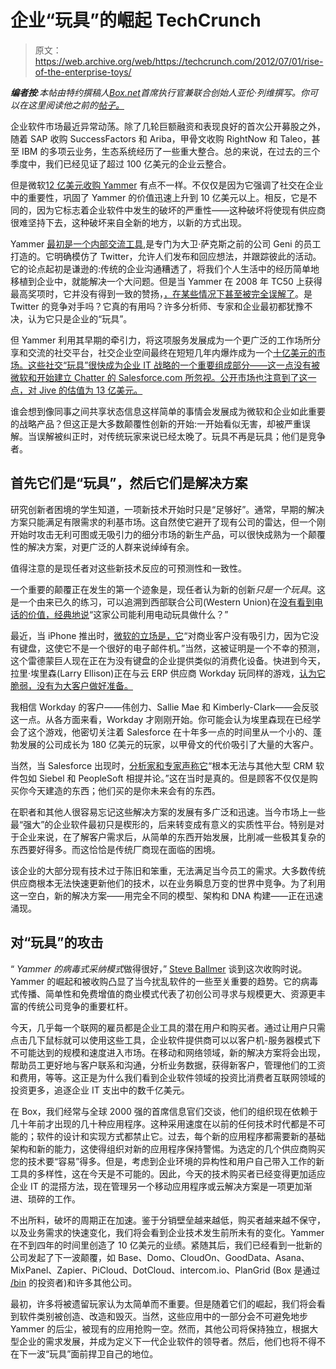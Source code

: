 # 企业“玩具”的崛起 TechCrunch

> 原文：<https://web.archive.org/web/https://techcrunch.com/2012/07/01/rise-of-the-enterprise-toys/>

***编者按**:本帖由特约撰稿人[Box.net](https://web.archive.org/web/20230131185051/http://www.box.net/)首席执行官兼联合创始人亚伦·列维撰写。你可以在这里阅读他之前的[帖子。](https://web.archive.org/web/20230131185051/http://www.crunchbase.com/person/aaron-levie/posts)*

企业软件市场最近异常动荡。除了几轮巨额融资和表现良好的首次公开募股之外，随着 SAP 收购 SuccessFactors 和 Ariba，甲骨文收购 RightNow 和 Taleo，甚至 IBM 的多项云业务，生态系统经历了一些重大整合。总的来说，在过去的三个季度中，我们已经见证了超过 100 亿美元的企业云整合。

但是微软[12 亿美元收购 Yammer](https://web.archive.org/web/20230131185051/http://online.wsj.com/article/SB10001424052702303822204577467312505454118.html) 有点不一样。不仅仅是因为它强调了社交在企业中的重要性，巩固了 Yammer 的价值迅速上升到 10 亿美元以上。相反，它是不同的，因为它标志着企业软件中发生的破坏的严重性——这种破坏将使现有供应商很难坚持下去，这种破坏来自全新的地方，以新的方式出现。

Yammer [最初是一个内部交流工具](https://web.archive.org/web/20230131185051/https://techcrunch.com/2012/06/25/memory-lane-watch-the-moment-in-2008-when-yammer-launched-as-a-standalone-business/),是专门为大卫·萨克斯之前的公司 Geni 的员工打造的。它明确模仿了 Twitter，允许人们发布和回应想法，并跟踪彼此的活动。它的论点起初是谦逊的:传统的企业沟通糟透了，将我们个人生活中的经历简单地移植到企业中，就能解决一个大问题。但是当 Yammer 在 2008 年 TC50 上获得最高奖项时，它并没有得到一致的赞扬，[，在某些情况下甚至被完全误解了](https://web.archive.org/web/20230131185051/http://bhc3.com/2008/09/15/yammer-gets-bronx-cheers-from-the-blogosphere-why/)。是 Twitter 的竞争对手吗？它真的有用吗？许多分析师、专家和企业最初都犹豫不决，认为它只是企业的“玩具”。

但 Yammer 利用其早期的牵引力，将这项服务发展成为一个更广泛的工作场所分享和交流的社交平台，社交企业空间最终在短短几年内爆炸成为一个[十亿美元的市场。这些社交“玩具”很快成为企业 IT 战略的一个重要组成部分——这一点没有被微软和开始建立 Chatter 的 Salesforce.com 所忽视。公开市场也注意到了这一点，对 Jive 的估值为 13 亿美元。](https://web.archive.org/web/20230131185051/http://www.pcworld.com/businesscenter/article/245375/forrester_enterprise_social_software_to_become_a_64_billion_market_in_2016.html)

谁会想到像同事之间共享状态信息这样简单的事情会发展成为微软和企业如此重要的战略产品？但这正是大多数颠覆性创新的开始:一开始看似无害，却被严重误解。当误解被纠正时，对传统玩家来说已经太晚了。玩具不再是玩具；他们是竞争者。

## **首先它们是“玩具”，然后它们是解决方案**

研究创新者困境的学生知道，一项新技术开始时只是“足够好”。通常，早期的解决方案只能满足有限需求的利基市场。这自然使它避开了现有公司的雷达，但一个刚开始时攻击无利可图或无吸引力的细分市场的新生产品，可以很快成熟为一个颠覆性的解决方案，对更广泛的人群来说绰绰有余。

值得注意的是现任者对这些新技术反应的可预测性和一致性。

一个重要的颠覆正在发生的第一个迹象是，现任者认为新的创新*只是一个玩具*。这是一个由来已久的练习，可以追溯到西部联合公司(Western Union)在[没有看到电话的价值，经典地说](https://web.archive.org/web/20230131185051/http://www.dailymarkets.com/stock/2009/12/05/top-10-worst-business-decisions-ever/)“这家公司能利用电动玩具做什么？”

最近，当 iPhone 推出时，[微软的立场是，它](https://web.archive.org/web/20230131185051/http://allthingsd.com/20081202/no-the-iphone-doesnt-appeal-to-business-customers-at-all/)“对商业客户没有吸引力，因为它没有键盘，这使它不是一个很好的电子邮件机。”当然，这被证明是一个不幸的预测，这个雷德蒙巨人现在正在为没有键盘的企业提供类似的消费化设备。快进到今天，拉里·埃里森(Larry Ellison)正在与云 ERP 供应商 Workday 玩同样的游戏，[认为它脆弱，没有为大客户做好准备。](https://web.archive.org/web/20230131185051/http://www.businessweek.com/articles/2012-06-14/the-two-horseman-of-the-enterprise-software-apocalypse)

我相信 Workday 的客户——伟创力、Sallie Mae 和 Kimberly-Clark——会反驳这一点。从各方面来看，Workday 才刚刚开始。你可能会认为埃里森现在已经学会了这个游戏，他密切关注着 Salesforce 在十年多一点的时间里从一个小的、蓬勃发展的公司成长为 180 亿美元的玩家，以甲骨文的代价吸引了大量的大客户。

当然，当 Salesforce 出现时，[分析家和专家声称它](https://web.archive.org/web/20230131185051/http://www.informationweek.com/news/6501124)“根本无法与其他大型 CRM 软件包如 Siebel 和 PeopleSoft 相提并论。”这在当时是真的。但是顾客不仅仅是购买你今天建造的东西；他们买的是你未来会有的东西。

在职者和其他人很容易忘记这些解决方案的发展有多广泛和迅速。当今市场上一些最“强大”的企业软件最初只是楔形的，后来转变成有意义的实质性平台。特别是对于企业来说，在了解客户需求后，从简单的东西开始发展，比削减一些极其复杂的东西要好得多。而这恰恰是传统厂商现在面临的困境。

该企业的大部分现有技术过于陈旧和笨重，无法满足当今员工的需求。大多数传统供应商根本无法快速更新他们的技术，以在业务瞬息万变的世界中竞争。为了利用这一空白，新的解决方案——用完全不同的模型、架构和 DNA 构建——正在迅速涌现。

## **对“玩具”的攻击**

“ *Yammer 的病毒式采纳模式*做得很好，” [Steve Ballmer](https://web.archive.org/web/20230131185051/http://seattletimes.nwsource.com/html/microsoftpri0/2018525157_its_definite_microsoft_acquiring_yammer_for_12_bil.html) 谈到这次收购时说。Yammer 的崛起和被收购凸显了当今扰乱软件的一些至关重要的趋势。它的病毒式传播、简单性和免费增值的商业模式代表了初创公司寻求与规模更大、资源更丰富的传统公司竞争的重要杠杆。

今天，几乎每一个联网的雇员都是企业工具的潜在用户和购买者。通过让用户只需点击几下鼠标就可以使用这些工具，企业软件提供商可以以客户机-服务器模式下不可能达到的规模和速度进入市场。在移动和网络领域，新的解决方案将会出现，帮助员工更好地与客户联系和沟通，分析业务数据，获得新客户，管理他们的工资和费用，等等。这正是为什么我们看到企业软件领域的投资比消费者互联网领域的投资更多，追逐企业 IT 支出中的数千亿美元。

在 Box，我们经常与全球 2000 强的首席信息官们交谈，他们的组织现在依赖于几十年前才出现的几十种应用程序。这种采用速度在以前的任何技术时代都是不可能的；软件的设计和实现方式都禁止它。过去，每个新的应用程序都需要新的基础架构和新的能力，这使得组织对新的应用程序保持警惕。为选定的几个供应商购买您的技术要“容易”得多。但是，考虑到企业环境的异构性和用户自己带入工作的新工具的多样性，这在今天是不可能的。因此，今天的技术购买者已经变得更加适应企业 IT 的混搭方法，现在管理另一个移动应用程序或云解决方案是一项更加渐进、琐碎的工作。

不出所料，破坏的周期正在加速。鉴于分销壁垒越来越低，购买者越来越不保守，以及业务需求的快速变化，我们将会看到企业技术发生前所未有的变化。Yammer 在不到四年的时间里创造了 10 亿美元的业绩。紧随其后，我们已经看到一批新的公司发起了下一波颠覆，如 Base、Domo、CloudOn、GoodData、Asana、MixPanel、Zapier、PiCloud、DotCloud、intercom.io、PlanGrid (Box 是通过 [/bin](https://web.archive.org/web/20230131185051/https://www.box.com/platform/bin/) 的投资者)和许多其他公司。

最初，许多将被遗留玩家认为太简单而不重要。但是随着它们的崛起，我们将会看到软件类别被创造、改造和毁灭。当然，这些应用中的一部分会不可避免地步 Yammer 的后尘，被现有的应用抢购一空。然而，其他公司将保持独立，根据大型企业的需求发展，并成为定义下一代企业软件的领导者。然后，他们也将不得不在下一波“玩具”面前捍卫自己的地位。